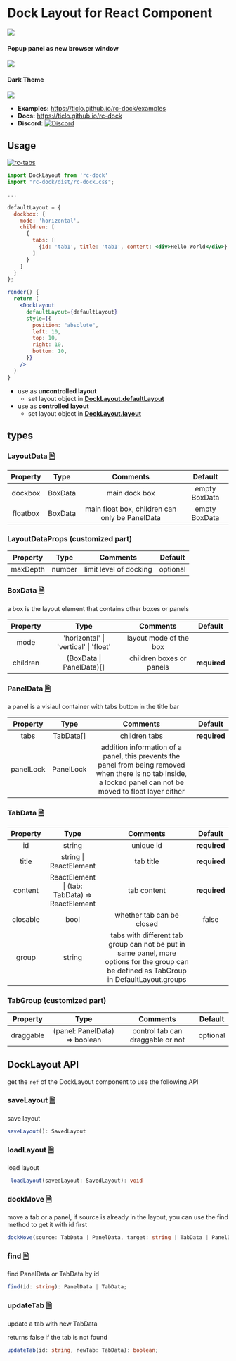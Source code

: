 # Dock Layout for React Component

![](https://ticlo.github.io/rc-dock/images/demo.gif)

#### Popup panel as new browser window
![](https://ticlo.github.io/rc-dock/images/new-window.gif)

#### Dark Theme
![](https://ticlo.github.io/rc-dock/images/dark-theme.png)

- **Examples:** https://ticlo.github.io/rc-dock/examples
- **Docs:** https://ticlo.github.io/rc-dock
- **Discord:** [![Discord](https://img.shields.io/discord/434106806503997445.svg?color=7289DA&logo=discord&logoColor=white
)](https://discord.gg/G7pw9DR)

## Usage

[![rc-tabs](https://nodei.co/npm/rc-dock.png)](https://npmjs.org/package/rc-dock)

```jsx
import DockLayout from 'rc-dock'
import "rc-dock/dist/rc-dock.css";

...

defaultLayout = {
  dockbox: {
    mode: 'horizontal',
    children: [
      {
        tabs: [
          {id: 'tab1', title: 'tab1', content: <div>Hello World</div>}
        ]
      }
    ]
  }
};

render() {
  return (
    <DockLayout
      defaultLayout={defaultLayout}
      style={{
        position: "absolute",
        left: 10,
        top: 10,
        right: 10,
        bottom: 10,
      }}
    />
  )
}

```
- use as **uncontrolled layout**
  - set layout object in **[DockLayout.defaultLayout](https://ticlo.github.io/rc-dock/interfaces/docklayout.layoutprops.html#defaultlayout)**
- use as **controlled layout**
  - set layout object in **[DockLayout.layout](https://ticlo.github.io/rc-dock/interfaces/docklayout.layoutprops.html#layout)** 


## types


### LayoutData [🗎](https://ticlo.github.io/rc-dock/interfaces/dockdata.layoutdata.html)
| Property | Type | Comments | Default |
| :---: | :---: | :---: | :---: |
| dockbox | BoxData | main dock box | empty BoxData |
| floatbox | BoxData | main float box, children can only be PanelData  | empty BoxData |

### LayoutDataProps (customized part)
| Property | Type | Comments | Default |
| :---: | :---: | :---: | :---: |
| maxDepth | number | limit level of docking | optional |

### BoxData [🗎](https://ticlo.github.io/rc-dock/interfaces/dockdata.boxdata.html)
a box is the layout element that contains other boxes or panels

| Property | Type | Comments | Default |
| :---: | :---: | :---: | :---: |
| mode | 'horizontal' &#x7c; 'vertical' &#x7c; 'float' | layout mode of the box | |
| children | (BoxData &#x7c; PanelData)[] | children boxes or panels | **required** |

### PanelData [🗎](https://ticlo.github.io/rc-dock/interfaces/dockdata.paneldata.html)
a panel is a visiaul container with tabs button in the title bar

| Property | Type | Comments | Default |
| :---: | :---: | :---: | :---: |
| tabs | TabData[] | children tabs | **required** |
| panelLock | PanelLock | addition information of a panel, this prevents the panel from being removed when there is no tab inside, a locked panel can not be moved to float layer either | |


### TabData [🗎](https://ticlo.github.io/rc-dock/interfaces/dockdata.tabdata.html)
| Property | Type | Comments | Default |
| :---: | :---: | :---: | :---: |
| id | string | unique id | **required** |
| title | string &#x7c; ReactElement | tab title | **required** |
| content | ReactElement &#x7c; (tab: TabData) => ReactElement | tab content | **required** |
| closable | bool | whether tab can be closed | false |
| group | string | tabs with different tab group can not be put in same panel, more options for the group can be defined as TabGroup in DefaultLayout.groups | |

### TabGroup (customized part)
| Property | Type | Comments | Default |
| :---: | :---: | :---: | :---: |
| draggable | (panel: PanelData) => boolean | control tab can draggable or not | optional |

## DockLayout API

get the `ref` of the DockLayout component to use the following API

### saveLayout [🗎](https://ticlo.github.io/rc-dock/interfaces/docklayout.layoutprops.html)
save layout

```typescript
saveLayout(): SavedLayout 
```

### loadLayout [🗎](https://ticlo.github.io/rc-dock/interfaces/docklayout.layoutprops.html)
load layout

```typescript
 loadLayout(savedLayout: SavedLayout): void
```

### dockMove [🗎](https://ticlo.github.io/rc-dock/classes/docklayout.docklayout-1.html#dockmove)
move a tab or a panel, if source is already in the layout, you can use the find method to get it with id first

```typescript
dockMove(source: TabData | PanelData, target: string | TabData | PanelData | BoxData, direction: DropDirection): void;
```

### find [🗎](https://ticlo.github.io/rc-dock/classes/docklayout.docklayout-1.html#find)
find PanelData or TabData by id

```typescript
find(id: string): PanelData | TabData;
```

### updateTab [🗎](https://ticlo.github.io/rc-dock/classes/docklayout.docklayout-1.html#updatetab)
update a tab with new TabData

returns false if the tab is not found

```typescript
updateTab(id: string, newTab: TabData): boolean;
```
